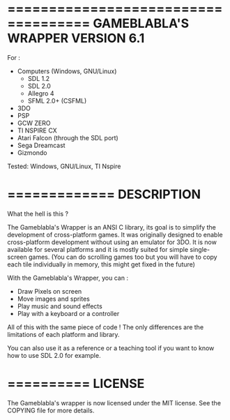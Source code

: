 ====================================
GAMEBLABLA'S WRAPPER VERSION 6.1
====================================

For :
* Computers (Windows, GNU/Linux)
	- SDL 1.2
	- SDL 2.0
	- Allegro 4
	- SFML 2.0+ (CSFML)
* 3DO 
* PSP
* GCW ZERO
* TI NSPIRE CX
* Atari Falcon (through the SDL port)
* Sega Dreamcast 
* Gizmondo

Tested: Windows, GNU/Linux, TI Nspire

=============
DESCRIPTION
=============

What the hell is this ?

The Gameblabla's Wrapper is an ANSI C library, its goal is to simplify the development of cross-platform games.
It was originally designed to enable cross-platform development without using an emulator for 3DO.
It is now available for several platforms and it is mostly suited for simple single-screen games. 
(You can do scrolling games too but you will have to copy each tile individually in memory, this might get fixed in the future)

With the Gameblabla's Wrapper, you can :
- Draw Pixels on screen
- Move images and sprites
- Play music and sound effects
- Play with a keyboard or a controller

All of this with the same piece of code !
The only differences are the limitations of each platform and library.

You can also use it as a reference or a teaching tool if you want to know how to use SDL 2.0 for example.

==========
LICENSE
==========

The Gameblabla's wrapper is now licensed under the MIT license.
See the COPYING file for more details.
